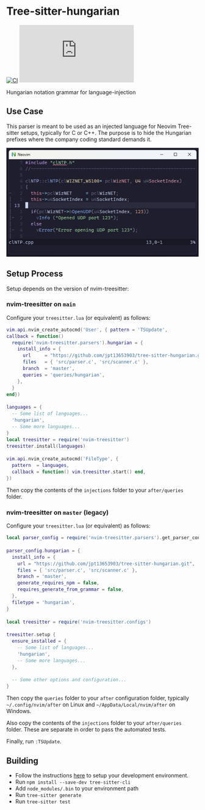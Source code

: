 # Tree-sitter-hungarian

[![CI][ci]](https://github.com/jpt13653903/tree-sitter-hungarian/actions/workflows/ci.yml)
[![matrix][matrix]](https://matrix.to/#/#tree-sitter-chat:matrix.org)

Hungarian notation grammar for language-injection

## Use Case

This parser is meant to be used as an injected language for Neovim Tree-sitter
setups, typically for C or C++. The purpose is to hide the Hungarian prefixes
where the company coding standard demands it.

![Screenshot](screenshots/example.png)

## Setup Process

Setup depends on the version of nvim-treesitter:

### nvim-treesitter on `main`

Configure your `treesitter.lua` (or equivalent) as follows:

```lua
vim.api.nvim_create_autocmd('User', { pattern = 'TSUpdate',
callback = function()
  require('nvim-treesitter.parsers').hungarian = {
    install_info = {
      url     = "https://github.com/jpt13653903/tree-sitter-hungarian.git",
      files   = { 'src/parser.c', 'src/scanner.c' },
      branch  = 'master',
      queries = 'queries/hungarian',
    },
  }
end})

languages = {
  -- Some list of languages...
  'hungarian',
  -- Some more languages...
}
local treesitter = require('nvim-treesitter')
treesitter.install(languages)

vim.api.nvim_create_autocmd('FileType', {
  pattern  = languages,
  callback = function() vim.treesitter.start() end,
})
```

Then copy the contents of the `injections` folder to your `after/queries`
folder.

### nvim-treesitter on `master` (legacy)

Configure your `treesitter.lua` (or equivalent) as follows:

```lua
local parser_config = require('nvim-treesitter.parsers').get_parser_configs()

parser_config.hungarian = {
  install_info = {
    url = "https://github.com/jpt13653903/tree-sitter-hungarian.git",
    files = { 'src/parser.c', 'src/scanner.c' },
    branch = 'master',
    generate_requires_npm = false,
    requires_generate_from_grammar = false,
  },
  filetype = 'hungarian',
}

local treesitter = require('nvim-treesitter.configs')

treesitter.setup {
  ensure_installed = {
    -- Some list of languages...
    'hungarian',
    -- Some more languages...
  },

  -- Some other options and configuration...
}
```

Then copy the `queries` folder to your `after` configuration folder, typically
`~/.config/nvim/after` on Linux and `~/AppData/Local/nvim/after` on Windows.

Also copy the contents of the `injections` folder to your `after/queries`
folder.  These are separate in order to pass the automated tests.

Finally, run `:TSUpdate`.

## Building

- Follow the instructions [here][ts-docs] to setup your development environment.
- Run `npm install --save-dev tree-sitter-cli`
- Add `node_modules/.bin` to your environment path
- Run `tree-sitter generate`
- Run `tree-sitter test`

[ci]: https://img.shields.io/github/actions/workflow/status/jpt13653903/tree-sitter-hungarian/ci.yml?logo=github&label=CI
[matrix]: https://img.shields.io/matrix/tree-sitter-chat%3Amatrix.org?logo=matrix&label=matrix
[ts-docs]: https://tree-sitter.github.io/tree-sitter/creating-parsers#getting-started

